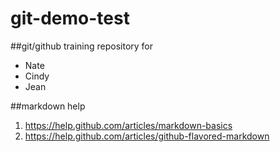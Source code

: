 git-demo-test
=============

##git/github training repository for
- Nate
- Cindy
- Jean

##markdown help
1) https://help.github.com/articles/markdown-basics
1) https://help.github.com/articles/github-flavored-markdown
